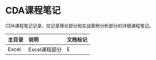 # CDA课程笔记

CDA课程笔记记录，仅记录理论部分和实战案例分析部分的详细课程笔记。

| 主目录 | 说明 | 文档标记 |
| :--- | :--- | :--- |
| Excel | Excel课程部分 | E |





